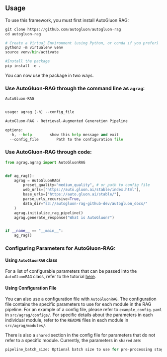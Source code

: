 ## Usage
To use this framework, you must first install AutoGluon RAG:
```python
git clone https://github.com/autogluon/autogluon-rag
cd autogluon-rag

# Create a Virtual Environment (using Python, or conda if you prefer)
python3 -m virtualenv venv
source venv/bin/activate

#Install the package
pip install -e .
```
You can now use the package in two ways. 

### Use AutoGluon-RAG through the command line as `agrag`:

```python
AutoGluon-RAG


usage: agrag [-h] --config_file

AutoGluon-RAG - Retrieval-Augmented Generation Pipeline

options:
  -h, --help        show this help message and exit
  --config_file        Path to the configuration file 
```

### Use AutoGluon-RAG through code:
```python
from agrag.agrag import AutoGluonRAG


def ag_rag():
    agrag = AutoGluonRAG(
        preset_quality="medium_quality", # or path to config file
        web_urls=["https://auto.gluon.ai/stable/index.html"],
        base_urls=["https://auto.gluon.ai/stable/"],
        parse_urls_recursive=True,
        data_dir="s3://autogluon-rag-github-dev/autogluon_docs/"
    )
    agrag.initialize_rag_pipeline()
    agrag.generate_response("What is AutoGluon?")


if __name__ == "__main__":
    ag_rag()
```

### Configuring Parameters for AutoGluon-RAG:

#### Using `AutoGluonRAG` class
For a list of configurable parameters that can be passed into the `AutoGluonRAG` class, refer to the tutorial [here](tutorials/general/code_parameters.md). 

#### Using Configuration File
You can also use a configuration file with `AutoGluonRAG`.
The configuration file contains the specific parameters to use for each module in the RAG pipeline. For an example of a config file, please refer to `example_config.yaml` in `src/agrag/configs/`. For specific details about the parameters in each individual module, refer to the `README` files in each module in `src/agrag/modules/`.

There is also a `shared` section in the config file for parameters that do not refer to a specific module. Currently, the parameters in `shared` are: 
```python
pipeline_batch_size: Optional batch size to use for pre-processing stage (Data Processing, Embedding, Vector DB Module). This represents the number of files in each batch. The default value is 20.
```